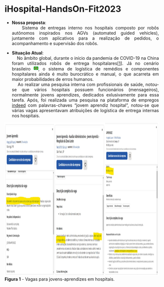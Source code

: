 # iHospital-HandsOn-Fit2023
<div style="text-align: justify"> 
	
- **Nossa proposta**:<br>&nbsp;&nbsp;&nbsp;&nbsp;Sistema de entregas interno nos hospitais composto por robôs autônomos inspirados nos AGVs (automated guided vehicles), juntamente com aplicativos para a realização de pedidos, o acompanhamento e supervisão dos robôs. 

- **Situação Atual**:<br>&nbsp;&nbsp;&nbsp;&nbsp;No âmbito global, durante o início da pandemia de COVID-19 na China foram utilizados robôs de entrega hospitalares[[1]]. Já no cenário brasileiro <img src="README_img\brazil.svg" width="15" height="15" alt="brazil" />, o sistema de logística de remédios e componentes hospitalares ainda é muito burocrático e manual, o que acarreta em maior probabilidades de erros humanos.<br>&nbsp;&nbsp;&nbsp;&nbsp;Ao realizar uma pesquisa interna com profissionais de saúde, notou-se que vários hospitais possuem funcionários (mensageiros), normalmente jovens aprendizes, dedicados exlusivamente para essa tarefa.
Após, foi realizada uma pesquisa na plataforma de empregos [indeed] com palavras-chaves “jovem aprendiz hospital”, notou-se que várias vagas apresentavam atribuições de logística de entrega internas nos hospitais.

<img src="README_img\Vagas_indeed.png" width="1489" height="500" alt="indeed" /><br>**Figura 1** - Vagas para jovens-aprendizes em hospitais.



 [1]: https://news.cgtn.com/news/2020-02-02/Hospitals-in-coronavirus-hit-Wuhan-use-medicine-delivery-robots-NKyRHprLry/index.html
	
 [indeed]: https://br.indeed.com/
</div>
